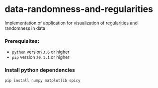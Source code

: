 # data-randomness-and-regularities
Implementation of application for visualization of regularities and randomness in data

### Prerequisites:

* `python` version `3.6` or higher
* `pip` version `20.1.1` or higher


### Install python dependencies
```
pip install numpy matplotlib spicy
```